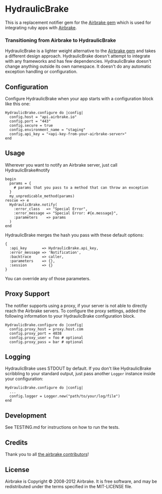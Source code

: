 HydraulicBrake
========

This is a replacement notifier gem for the [Airbrake
gem](https://github.com/airbrake/airbrake) which is used
for integrating ruby apps with [Airbrake](http://airbrake.io).

### Transitioning from Airbrake to HydraulicBrake

HydraulicBrake is a lighter weight alternative to the [Airbrake
gem](https://github.com/airbrake/airbrake) and takes a different design
approach. HydraulicBrake doesn't attempt to integrate with any
frameworks and has few dependencies. HydraulicBrake doesn't change
anything outside its own namespace. It doesn't do any automatic
exception handling or configuration.

Configuration
-------------

Configure HydraulicBrake when your app starts with a configuration block
like this one:

    HydraulicBrake.configure do |config|
      config.host = "api.airbrake.io"
      config.port = "443"
      config.secure = true
      config.environment_name = "staging"
      config.api_key = "<api-key-from-your-airbrake-server>"
    end

Usage
-----

Wherever you want to notify an Airbrake server, just call
HydraulicBrake#notify

    begin
      params = {
        # params that you pass to a method that can throw an exception
      }
      my_unpredicable_method(params)
    rescue => e
      HydraulicBrake.notify(
        :error_class   => "Special Error",
        :error_message => "Special Error: #{e.message}",
        :parameters    => params
      )
    end

HydraulicBrake merges the hash you pass with these default options:

    {
      :api_key       => HydraulicBrake.api_key,
      :error_message => 'Notification',
      :backtrace     => caller,
      :parameters    => {},
      :session       => {}
    }

You can override any of those parameters.

Proxy Support
-------------

The notifier supports using a proxy, if your server is not able to
directly reach the Airbrake servers. To configure the proxy settings,
added the following information to your HydraulicBrake configuration
block.

    HydraulicBrake.configure do |config|
      config.proxy_host = proxy.host.com
      config.proxy_port = 4038
      config.proxy_user = foo # optional
      config.proxy_pass = bar # optional
      
Logging
------------

HydraulicBrake uses STDOUT by default. If you don't like HydraulicBrake
scribbling to your standard output, just pass another `Logger` instance
inside your configuration:

    HydraulicBrake.configure do |config|
      ...
      config.logger = Logger.new("path/to/your/log/file")
    end

Development
-----------

See TESTING.md for instructions on how to run the tests.

Credits
-------

Thank you to all [the airbrake contributors](https://github.com/airbrake/airbrake/contributors)!

License
-------

Airbrake is Copyright © 2008-2012 Airbrake. It is free software, and may be redistributed under the terms specified in the MIT-LICENSE file.
